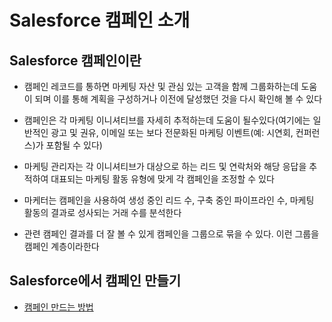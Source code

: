 # Salesforce 캠페인 소개

## Salesforce 캠페인이란

 - 캠페인 레코드를 통하면 마케팅 자산 및 관심 있는 고객을 함께 그룹화하는데 도움이 되며 이를 통해 계획을 구성하거나 이전에 달성했던 것을 다시 확인해 볼 수 있다

 - 캠페인은 각 마케팅 이니셔티브를 자세히 추적하는데 도움이 될수있다(여기에는 일반적인 광고 및 권유, 이메일 또는 보다 전문화된 마케팅 이벤트(예: 시연회, 컨퍼런스)가 포함될 수 있다)

 - 마케팅 관리자는 각 이니셔티브가 대상으로 하는 리드 및 연락처와 해당 응답을 추적하여 대표되는 마케팅 활동 유형에 맞게 각 캠페인을 조정할 수 있다

 - 마케터는 캠페인을 사용하여 생성 중인 리드 수, 구축 중인 파이프라인 수, 마케팅 활동의 결과로 성사되는 거래 수를 분석한다

 - 관련 캠페인 결과를 더 잘 볼 수 있게 캠페인을 그룹으로 묶을 수 있다. 이런 그룹을 캠페인 계층이라한다

## Salesforce에서 캠페인 만들기

 - [캠페인 만드는 방법](https://trailhead.salesforce.com/ko/content/learn/modules/campaign_basics/campaigns_basics_unit_1?trailmix_creator_id=strailhead&trailmix_slug=prepare-for-your-salesforce-administrator-credential)
